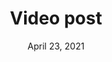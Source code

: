 ---
layout: project
title: Video post
date: April 23, 2021
desc: Lorem ipsum dolor sit amet
category: rendering , design
#cta:
  #title: Google Me!
  #url: https://www.google.com/search?q=grace
thumb: https://via.placeholder.com/640x480
images:
  - image:
    url: /images/portfolio/mlk1.jpg
    desc: View 1
  - image:
    url: /images/portfolio/mlk2.jpg
    desc: View 2
  - image:
    url: /images/portfolio/mlk3.jpg
    desc: View 3
videos:
  - video:
    url: /images/videos/animation.mp4
    poster:
    desc:
iframes:
  - sketch:
    url: https://editor.p5js.org/gracehlavacek/embed/3GPAvIlOQ
    desc: Click canvas to draw
---